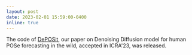 ```yaml
---
layout: post
date: 2023-02-01 15:59:00-0400
inline: true
---
```


The code of [DePOSit](https://github.com/vita-epfl/DePOSit), our paper on Denoising Diffusion model for human POSe forecasting in the wild, accepted in ICRA'23, was released.